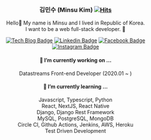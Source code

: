 <div align=center>
  
### 김민수 (Minsu Kim) [![Hits](https://hits.seeyoufarm.com/api/count/incr/badge.svg?url=https%3A%2F%2Fgithub.com%2Falstn2468%2Fhit-counter)](https://hits.seeyoufarm.com) 

Hello👋 My name is Minsu and I lived in Republic of Korea.<br/>
I want to be a web full-stack developer. 🦄

[![Tech Blog Badge](http://img.shields.io/badge/-Tech%20blog-000000?style=flat-square&logo=github&link=https://alstn2468.github.io/)](https://alstn2468.github.io/) [![Linkedin Badge](https://img.shields.io/badge/-LinkedIn-blue?style=flat-square&logo=Linkedin&logoColor=white&link=https://www.linkedin.com/in/minsu-kim-336289160/)](https://www.linkedin.com/in/minsu-kim-336289160/) [![Facebook Badge](https://img.shields.io/badge/facebook-1877f2?style=flat-square&logo=facebook&logoColor=white&link=https://www.facebook.com/alstn2468)](https://www.facebook.com/alstn2468) [![Instagram Badge](https://img.shields.io/badge/instagram-ff69b4?style=flat-square&logo=instagram&logoColor=white&link=https://www.instagram.com/minsu._.0102/)](https://www.instagram.com/minsu._.0102/)
                  
#### 🔭 I’m currently working on ...

Datastreams Front-end Developer (2020.01 ~ )

####  🌱 I’m currently learning ...

Javascript, Typescript, Python<br/>
React, NextJS, React Native<br/>
Django, Django Rest Framework<br/>
MySQL, PostgreSQL, MongoDB<br/>
Circle CI, Github Actions, Jenkins, AWS, Heroku<br/>
Test Driven Development
</div>
